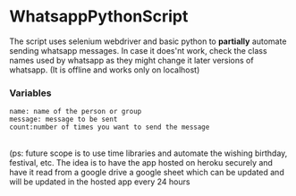 # WhatsappPythonScript
The script uses selenium webdriver and basic python to <b>partially</b> automate sending whatsapp messages. In case it does'nt work, check the class names used by whatsapp as they might change it later versions of whatsapp. (It is offline and works only on localhost)
<br>
### Variables

` name: name of the person or group `
<br>
`message: message to be sent`
<br>
`count:number of times you want to send the message`

<br>
(ps: future scope is to use time libraries and automate the wishing birthday, festival, etc. The idea is to have the app hosted on heroku securely and have it read from a google drive a google sheet which can be updated and will be updated in the hosted app every 24 hours

